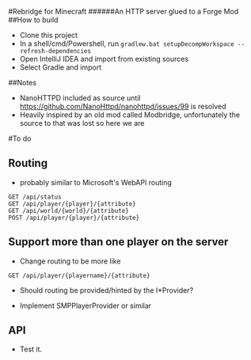 ﻿#Rebridge for Minecraft
######An HTTP server glued to a Forge Mod
##How to build

* Clone this project
* In a shell/cmd/Powershell, run `gradlew.bat setupDecompWorkspace --refresh-dependencies`
* Open IntelliJ IDEA and import from existing sources
* Select Gradle and import

##Notes
* NanoHTTPD included as source until https://github.com/NanoHttpd/nanohttpd/issues/99 is resolved
* Heavily inspired by an old mod called Modbridge, unfortunately the source to that was lost so here we are

#To do
## Routing
* probably similar to Microsoft's WebAPI routing

```
GET /api/status
GET /api/player/{player}/{attribute}
GET /api/world/{world}/{attribute}
POST /api/player/{player}/{attribute}
```

## Support more than one player on the server
* Change routing to be more like

```
GET /api/player/{playername}/{attribute}
```

* Should routing be provided/hinted by the I\*Provider?

* Implement SMPPlayerProvider or similar

## API
* Test it.
